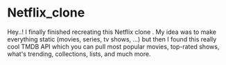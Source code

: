 # Netflix_clone
Hey..! I finally finished recreating this Netflix clone . My idea was to make everything static (movies, series, tv shows, ...) but then I found this really cool TMDB API which you can pull most popular movies, top-rated shows, what's trending, collections, lists, and much more.
